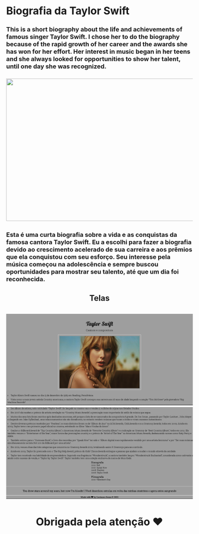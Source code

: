 <h1> Biografia da Taylor Swift </h1>

<h3> This is a short biography about the life and achievements of famous singer Taylor Swift. I chose her to do the biography because of the rapid growth of her career and the awards she has won for her effort. Her interest in music began in her teens and she always looked for opportunities to show her talent, until one day she was recognized.<h3>

<p align="center">
<img src="https://portalpopline.com.br/wp-content/uploads/2021/10/Capa-2.png" width="512px" height="385px">
</p>

<h3> Esta é uma curta biografia sobre a vida e as conquistas da famosa cantora Taylor Swift. Eu a escolhi para fazer a biografia devido ao crescimento acelerado de sua carreira e aos prêmios que ela conquistou com seu esforço. Seu interesse pela música começou na adolescência e sempre buscou oportunidades para mostrar seu talento, até que um dia foi reconhecida. </h3>

<h2 align="center"> Telas <h2>
<img src="assets/images/tela1.png">
<img src="assets/images/tela2.png">

<h1 align="center"> Obrigada pela atenção ❤</h1>